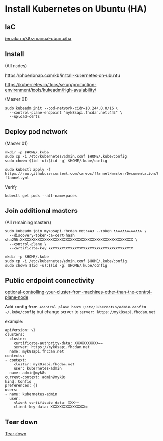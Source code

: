 # Install Kubernetes on Ubuntu (HA)

## IaC

[terraform/k8s-manual-ubuntu/ha](../terraform/k8s-manual-ubuntu/ha)

## Install

(All nodes)

https://phoenixnap.com/kb/install-kubernetes-on-ubuntu

https://kubernetes.io/docs/setup/production-environment/tools/kubeadm/high-availability/


(Master 01)

```
sudo kubeadm init --pod-network-cidr=10.244.0.0/16 \
  --control-plane-endpoint "myk8sapi.fhcdan.net:443" \
  --upload-certs
```

## Deploy pod network 

(Master 01)

```
mkdir -p $HOME/.kube
sudo cp -i /etc/kubernetes/admin.conf $HOME/.kube/config
sudo chown $(id -u):$(id -g) $HOME/.kube/config
```

```
sudo kubectl apply -f https://raw.githubusercontent.com/coreos/flannel/master/Documentation/kube-flannel.yml
```

Verify

```
kubectl get pods --all-namespaces
```

## Join additional masters

(All remaining masters)
```
sudo kubeadm join myk8sapi.fhcdan.net:443 --token XXXXXXXXXXXXX \
  --discovery-token-ca-cert-hash sha256:XXXXXXXXXXXXXXXXXXXXXXXXXXXXXXXXXXXXXXXXXXXXXXXXXXXX \
  --control-plane \
  --certificate-key XXXXXXXXXXXXXXXXXXXXXXXXXXXXXXXXXXXXXXX
```

```
mkdir -p $HOME/.kube
sudo cp -i /etc/kubernetes/admin.conf $HOME/.kube/config
sudo chown $(id -u):$(id -g) $HOME/.kube/config
```

## Public endpoint connectivity

[optional-controlling-your-cluster-from-machines-other-than-the-control-plane-node](https://kubernetes.io/docs/setup/production-environment/tools/kubeadm/create-cluster-kubeadm/#optional-controlling-your-cluster-from-machines-other-than-the-control-plane-node)

Add config from `<control-plane-host>:/etc/kubernetes/admin.conf` to `~/.kube/config` but change server to `server: https://myk8sapi.fhcdan.net`

example:
```
apiVersion: v1
clusters:
- cluster:
    certificate-authority-data: XXXXXXXXXXX==
    server: https://myk8sapi.fhcdan.net
  name: myk8sapi.fhcdan.net
contexts:
- context:
    cluster: myk8sapi.fhcdan.net
    user: kubernetes-admin
  name: admin@myk8s
current-context: admin@myk8s
kind: Config
preferences: {}
users:
- name: kubernetes-admin
  user:
    client-certificate-data: XXX==
    client-key-data: XXXXXXXXXXXXXXXX=

```

## Tear down

[Tear down](https://kubernetes.io/docs/setup/production-environment/tools/kubeadm/create-cluster-kubeadm/#tear-down)
